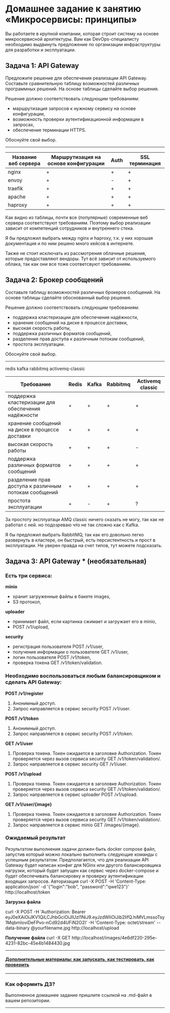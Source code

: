 
# Домашнее задание к занятию «Микросервисы: принципы»

Вы работаете в крупной компании, которая строит систему на основе микросервисной архитектуры.
Вам как DevOps-специалисту необходимо выдвинуть предложение по организации инфраструктуры для разработки и эксплуатации.

## Задача 1: API Gateway 

Предложите решение для обеспечения реализации API Gateway. Составьте сравнительную таблицу возможностей различных программных решений. На основе таблицы сделайте выбор решения.

Решение должно соответствовать следующим требованиям:
- маршрутизация запросов к нужному сервису на основе конфигурации,
- возможность проверки аутентификационной информации в запросах,
- обеспечение терминации HTTPS.

Обоснуйте свой выбор.

---

|  Название веб сервера  |  Маршрутизация на основе конфигурации  |  Auth  |  SSL терминация  |
|---|---|---|---|
|  nginx    |  +  |  +  |  +  |
|  envoy    |  +  |  -  |  +  |
|  traefik  |  +  |  +  |  +  |
|  apache   |  +  |  +  |  +  |
|  haproxy  |  +  |  +  |  +  |


Как видно из таблицы, почти все (популярные) современные веб сервера соответствуют требованиям. Поэтому выбор реализации зависит от компетенций сотрудников и внутреннего стека.

Я бы предложил выбрать между nginx и haproxy, т.к. у них хорошая документация и по ним решено много кейсов в интернете.

Также не стоит исключать из рассмотрения облачные решения, которые предоставляют вендоры. Тут всё зависит от используемого облака, так как они все тоже соответсвуют требованиям.

## Задача 2: Брокер сообщений

Составьте таблицу возможностей различных брокеров сообщений. На основе таблицы сделайте обоснованный выбор решения.

Решение должно соответствовать следующим требованиям:
- поддержка кластеризации для обеспечения надёжности,
- хранение сообщений на диске в процессе доставки,
- высокая скорость работы,
- поддержка различных форматов сообщений,
- разделение прав доступа к различным потокам сообщений,
- простота эксплуатации.

Обоснуйте свой выбор.

---

redis kafka rabbitmq activemq-classic

|  Требование  |  Redis  |  Kafka  |  Rabbitmq  |  Activemq classic  |
|---|---|---|---|---|
|  поддержка кластеризации для обеспечения надёжности     |  +  |  +  |  +  |  +  |
|  хранение сообщений на диске в процессе доставки        |  +  |  +  |  +  |  +  |
|  высокая скорость работы                                |  +  |  +  |  +  |  -  |
|  поддержка различных форматов сообщений                 |  +  |  +  |  +  |  +  |
|  разделение прав доступа к различным потокам сообщений  |  +  |  +  |  +  |  +  |
|  простота эксплуатации                                  |  +  |  -  |  +  |  ?  |

За простоту эксплуатаци AMQ classic ничего сказать не могу, так как не работал с ней. но подозреваю что не так сложно как с Kafka.

Я бы предложил выбрать RabbitMQ, так как его довольно легко развернуть в кластере, он быстрый, есть персистентность и прост в эксплуатации.
Не уверен правда на счет типов, тут можете подсказать.


## Задача 3: API Gateway * (необязательная)

### Есть три сервиса:

**minio**
- хранит загруженные файлы в бакете images,
- S3 протокол,

**uploader**
- принимает файл, если картинка сжимает и загружает его в minio,
- POST /v1/upload,

**security**
- регистрация пользователя POST /v1/user,
- получение информации о пользователе GET /v1/user,
- логин пользователя POST /v1/token,
- проверка токена GET /v1/token/validation.

### Необходимо воспользоваться любым балансировщиком и сделать API Gateway:

**POST /v1/register**
1. Анонимный доступ.
2. Запрос направляется в сервис security POST /v1/user.

**POST /v1/token**
1. Анонимный доступ.
2. Запрос направляется в сервис security POST /v1/token.

**GET /v1/user**
1. Проверка токена. Токен ожидается в заголовке Authorization. Токен проверяется через вызов сервиса security GET /v1/token/validation/.
2. Запрос направляется в сервис security GET /v1/user.

**POST /v1/upload**
1. Проверка токена. Токен ожидается в заголовке Authorization. Токен проверяется через вызов сервиса security GET /v1/token/validation/.
2. Запрос направляется в сервис uploader POST /v1/upload.

**GET /v1/user/{image}**
1. Проверка токена. Токен ожидается в заголовке Authorization. Токен проверяется через вызов сервиса security GET /v1/token/validation/.
2. Запрос направляется в сервис minio GET /images/{image}.

### Ожидаемый результат

Результатом выполнения задачи должен быть docker compose файл, запустив который можно локально выполнить следующие команды с успешным результатом.
Предполагается, что для реализации API Gateway будет написан конфиг для NGinx или другого балансировщика нагрузки, который будет запущен как сервис через docker-compose и будет обеспечивать балансировку и проверку аутентификации входящих запросов.
Авторизация
curl -X POST -H 'Content-Type: application/json' -d '{"login":"bob", "password":"qwe123"}' http://localhost/token

**Загрузка файла**

curl -X POST -H 'Authorization: Bearer eyJ0eXAiOiJKV1QiLCJhbGciOiJIUzI1NiJ9.eyJzdWIiOiJib2IifQ.hiMVLmssoTsy1MqbmIoviDeFPvo-nCd92d4UFiN2O2I' -H 'Content-Type: octet/stream' --data-binary @yourfilename.jpg http://localhost/upload

**Получение файла**
curl -X GET http://localhost/images/4e6df220-295e-4231-82bc-45e4b1484430.jpg

---

#### [Дополнительные материалы: как запускать, как тестировать, как проверить](https://github.com/netology-code/devkub-homeworks/tree/main/11-microservices-02-principles)

---

### Как оформить ДЗ?

Выполненное домашнее задание пришлите ссылкой на .md-файл в вашем репозитории.

---